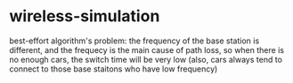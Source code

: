 # wireless-simulation

best-effort algorithm's problem:
  the frequency of the base station is different, and the frequecy is the main cause of path loss, so when there is no enough cars, the switch time will be very low (also, cars always tend to connect to those base staitons who have low frequency)
